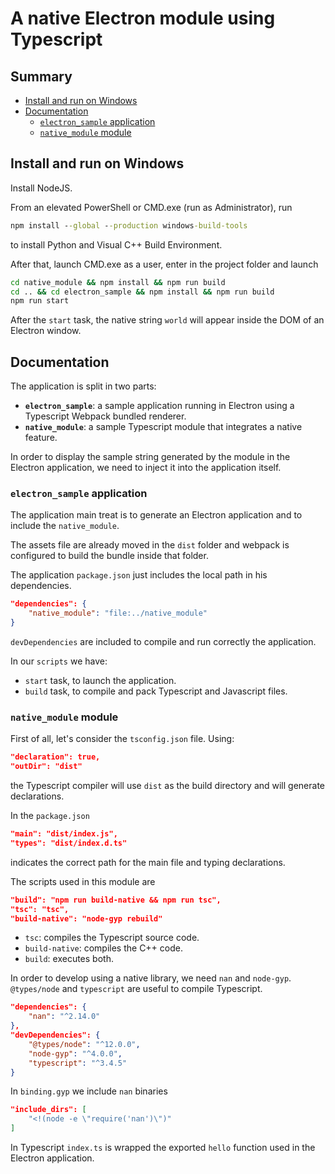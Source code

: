 # A native Electron module using Typescript

## Summary

- [Install and run on Windows](#install-and-run-on-windows)
- [Documentation](#documentation)
  - [`electron_sample` application](#electron_sample-application)
  - [`native_module` module](#native_module-module)

## Install and run on Windows

Install NodeJS.

From an elevated PowerShell or CMD.exe (run as Administrator), run

```cmd
npm install --global --production windows-build-tools
```

to install Python and Visual C++ Build Environment.

After that, launch CMD.exe as a user, enter in the project folder and launch

```cmd
cd native_module && npm install && npm run build
cd .. && cd electron_sample && npm install && npm run build
npm run start
```

After the `start` task, the native string `world` will appear inside the DOM of an Electron window.

## Documentation

The application is split in two parts:

- **`electron_sample`**: a sample application running in Electron using a Typescript Webpack bundled renderer.
- **`native_module`**: a sample Typescript module that integrates a native feature.

In order to display the sample string generated by the module in the Electron application, we need to inject it into
the application itself.

### `electron_sample` application

The application main treat is to generate an Electron application and to include the `native_module`.

The assets file are already moved in the `dist` folder and webpack is configured to build the bundle inside that folder.

The application `package.json` just includes the local path in his dependencies.

```json
"dependencies": {
    "native_module": "file:../native_module"
}
```

`devDependencies` are included to compile and run correctly the application.

In our `scripts` we have:

- `start` task, to launch the application.
- `build` task, to compile and pack Typescript and Javascript files.

### `native_module` module

First of all, let's consider the `tsconfig.json` file. Using:

```json
"declaration": true,
"outDir": "dist"
```

the Typescript compiler will use `dist` as the build directory and will generate declarations.

In the `package.json`

```json
"main": "dist/index.js",
"types": "dist/index.d.ts"
```

indicates the correct path for the main file and typing declarations.

The scripts used in this module are

```json
"build": "npm run build-native && npm run tsc",
"tsc": "tsc",
"build-native": "node-gyp rebuild"
```

- `tsc`: compiles the Typescript source code.
- `build-native`: compiles the C++ code.
- `build`: executes both.

In order to develop using a native library, we need `nan` and `node-gyp`. `@types/node` and `typescript` are useful to
compile Typescript.

```json
"dependencies": {
    "nan": "^2.14.0"
},
"devDependencies": {
    "@types/node": "^12.0.0",
    "node-gyp": "^4.0.0",
    "typescript": "^3.4.5"
}
```

In `binding.gyp` we include `nan` binaries

```json
"include_dirs": [
    "<!(node -e \"require('nan')\")"
]
```

In Typescript `index.ts` is wrapped the exported `hello` function used in the Electron application.
